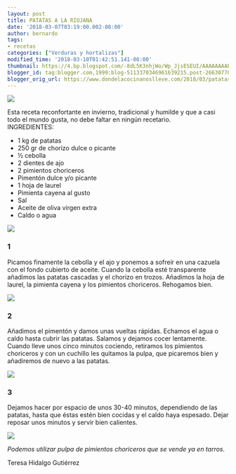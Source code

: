 ```yaml
---
layout: post
title: PATATAS A LA RIOJANA
date: '2018-03-07T03:19:00.002-08:00'
author: bernardo
tags:
- recetas
categories: ["Verduras y hortalizas"]
modified_time: '2018-03-10T01:42:51.141-08:00'
thumbnail: https://4.bp.blogspot.com/-8dL5K3nhjWo/Wp_JjsESEUI/AAAAAAAAEKw/ScHwZCiWcKwOUAfW1QiwRQAD3LKTD9COgCLcBGAs/s72-c/05.JPG
blogger_id: tag:blogger.com,1999:blog-5113370346961639215.post-2663077089033025413
blogger_orig_url: https://www.dondelacocinanoslleve.com/2018/03/patatas-la-riojana.html
---
```


![](https://4.bp.blogspot.com/-8dL5K3nhjWo/Wp_JjsESEUI/AAAAAAAAEKw/ScHwZCiWcKwOUAfW1QiwRQAD3LKTD9COgCLcBGAs/s400/05.JPG)

  
Esta receta reconfortante en invierno, tradicional y humilde y que a casi todo el mundo gusta, no debe faltar en ningún recetario.  
INGREDIENTES:
* 1 kg de patatas
* 250 gr de chorizo dulce o picante
* ½ cebolla
* 2 dientes de ajo
* 2 pimientos choriceros 
* Pimentón dulce y/o picante
* 1 hoja de laurel 
* Pimienta cayena al gusto
* Sal
* Aceite de oliva virgen extra
* Caldo o agua  

![](https://2.bp.blogspot.com/-UaVVklVRokc/Wp_J2hreafI/AAAAAAAAEK0/q6377k6Zhdk6qOD-XQQuwKY3Sd0DeCw5QCLcBGAs/s320/01.JPG)

  

### 1

Picamos finamente la cebolla y el ajo y ponemos a sofreír en una cazuela con el fondo cubierto de aceite. Cuando la cebolla esté transparente añadimos las patatas cascadas y el chorizo en trozos. Añadimos la hoja de laurel, la pimienta cayena y los pimientos choriceros. Rehogamos bien.  

![](https://3.bp.blogspot.com/-Ewe0pkHpj0o/Wp_KG9-yyHI/AAAAAAAAEK4/yTA4n_HrbgMSja3Eu4jmrFBhFpYotYoAgCLcBGAs/s320/02.JPG)

  

### 2

Añadimos el pimentón y damos unas vueltas rápidas. Echamos el agua o caldo hasta cubrir las patatas. Salamos y dejamos cocer lentamente. Cuando lleve unos cinco minutos cociendo, retiramos los pimientos choriceros y con un cuchillo les quitamos la pulpa, que picaremos bien y añadiremos de nuevo a las patatas.  

![](https://1.bp.blogspot.com/-TPcf0li9pn0/Wp_KXNbTFCI/AAAAAAAAELA/bRE-Addlyo8Fq8QFkw_BSVjEJ9RABvz_ACLcBGAs/s320/03.JPG)

  

### 3

Dejamos hacer por espacio de unos 30-40 minutos, dependiendo de las patatas, hasta que éstas estén bien cocidas y el caldo haya espesado. Dejar reposar unos minutos y servir bien calientes.  

![](https://2.bp.blogspot.com/-tPNj_zotm-E/Wp_KmstXakI/AAAAAAAAELE/de8nJDIiy1AMkdODdqq2sCe7P2v_nUgNgCLcBGAs/s400/00.JPG)

  
_Podemos utilizar pulpa de pimientos choriceros que se vende ya en tarros._  

Teresa Hidalgo Gutiérrez
